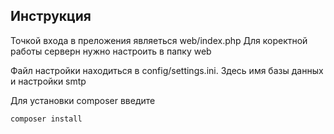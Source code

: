 Инструкция
-------------------

Точкой входа в преложения являеться web/index.php
Для коректной работы серверн нужно настроить в папку web


Файл настройки находиться в config/settings.ini. Здесь имя базы данных и настройки smtp

Для установки composer введите 

    composer install